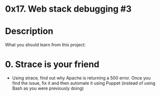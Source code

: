 # 0x17. Web stack debugging #3
# Description
What you should learn from this project:

# 0. Strace is your friend
 - Using strace, find out why Apache is returning a 500 error. Once you find the issue, fix it and then automate it using Puppet (instead of using Bash as you were previously doing)
